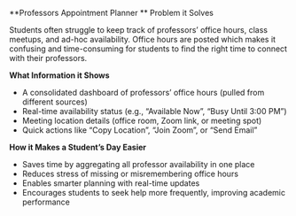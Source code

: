 **Professors Appointment Planner
**
Problem it Solves

Students often struggle to keep track of professors’ office hours, class meetups, and ad-hoc availability. Office hours are posted  which makes it confusing and time-consuming for students to find the right time to connect with their professors.

**What Information it Shows**
* A consolidated dashboard of professors’ office hours (pulled from different sources)
* Real-time availability status (e.g., “Available Now”, “Busy Until 3:00 PM”)
* Meeting location details (office room, Zoom link, or meeting spot)
* Quick actions like “Copy Location”, “Join Zoom”, or “Send Email”

**How it Makes a Student’s Day Easier**
* Saves time by aggregating all professor availability in one place
* Reduces stress of missing or misremembering office hours
* Enables smarter planning with real-time updates
* Encourages students to seek help more frequently, improving academic performance
